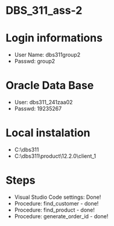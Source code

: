 # DBS_311_ass-2

# Login informations

- User Name: dbs311group2
- Passwd: group2

# Oracle Data Base

- User: dbs311_241zaa02
- Passwd: 19235267

# Local instalation

- C:\dbs311
- C:\dbs311\product\12.2.0\client_1

# Steps

- Visual Studio Code settings: Done!
- Procedure: find_customer - done!
- Procedure: find_product - done!
- Procedure: generate_order_id - done!

